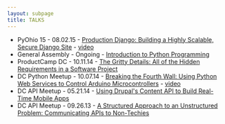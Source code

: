 ```yaml
---
layout: subpage
title: TALKS
---
```


* PyOhio 15 - 08.02.15 - [Production Django: Building a Highly Scalable, Secure Django Site](/presentations/pyohio2015/) - [video](http://www.pyvideo.org/video/3712/production-django-building-a-highly-scalable-se)
* General Assembly - Ongoing - [Introduction to Python Programming](/presentations/intro_to_python/deck.pdf)
* ProductCamp DC - 10.11.14 - [The Gritty Details: All of the Hidden Requirements in a Software Project](http://lanyrd.com/2014/pcampdc2014/sddymb/)
* DC Python Meetup - 10.07.14 - [Breaking the Fourth Wall: Using Python Web Services to Control Arduino Microcontrollers](/presentations/raspberry_pi/index.html) - [video](https://www.youtube.com/watch?v=jJ5JbYK4QKo&feature=youtu.be)
* DC API Meetup - 05.21.14 - [Using Drupal's Content API to Build Real-Time Mobile Apps](/presentations/drupal_content_api/index.html)
* DC API Meetup - 09.26.13 - [A Structured Approach to an Unstructured Problem: Communicating APIs to Non-Techies](/presentations/dc_api/index.html)